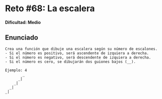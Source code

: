 # Reto #68: La escalera

#### Dificultad: Medio

## Enunciado

```
Crea una función que dibuje una escalera según su número de escalones.
- Si el número es positivo, será ascendente de izquiera a derecha.
- Si el número es negativo, será descendente de izquiera a derecha.
- Si el número es cero, se dibujarán dos guiones bajos (__).

Ejemplo: 4
        _
      _|
    _|
  _|
_|

```
